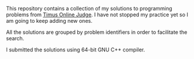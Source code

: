 This repository contains a collection of my solutions to programming problems from [Timus Online Judge](https://acm.timus.ru). I have not stopped my practice yet so I am going to keep adding new ones.

All the solutions are grouped by problem identifiers in order to facilitate the search.

I submitted the solutions using 64-bit GNU C++ compiler.
